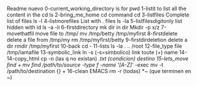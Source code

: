 Readme nuevo
0-current_working_directory is for pwd
1-listit to list all the content in the cd ls
2-bring_me_home cd command cd 
3-listfiles Complete list of files ls -l
4-listmorefiles List with . files ls -la
5-listfilesdigitonly list hidden with id ls -a -li
6-firstdirectory mk dir in dir Mkdir -p x/z
7-movethatfil move file to /tmp/ mv /tmp/betty /tmp/myfirst 
8-firstdelete delete a file from /tmp/my  rm /tmp/myfirst/betty
9-firstdirdeletion delete a dir rmdir /tmp/myfirst
10-back cd -
11-lists ls -la . .. /root
12-file_type file /tmp/iamafile
13-symbolic_link ln -s (-s=simbolico) link toute (+) name
14-14-copy_html cp -n (las q no existan) *.txt (condicion) destino
15-lets_move find + mv find /path/to/source -type f -name '[A-Z]*' -exec mv -t /path/to/destination {} +
16-clean EMACS rm -r (todas) *~ (que terminen en ~)
